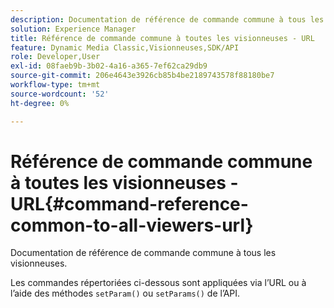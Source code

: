 ```yaml
---
description: Documentation de référence de commande commune à tous les visionneuses.
solution: Experience Manager
title: Référence de commande commune à toutes les visionneuses - URL
feature: Dynamic Media Classic,Visionneuses,SDK/API
role: Developer,User
exl-id: 08faeb9b-3b02-4a16-a365-7ef62ca29db9
source-git-commit: 206e4643e3926cb85b4be2189743578f88180be7
workflow-type: tm+mt
source-wordcount: '52'
ht-degree: 0%

---
```


# Référence de commande commune à toutes les visionneuses - URL{#command-reference-common-to-all-viewers-url}

Documentation de référence de commande commune à tous les visionneuses.

Les commandes répertoriées ci-dessous sont appliquées via l’URL ou à l’aide des méthodes `setParam()` ou `setParams()` de l’API.
